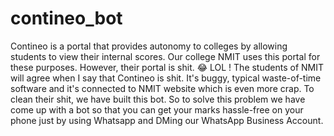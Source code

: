 # contineo_bot

Contineo is a portal that provides autonomy to colleges by allowing students to view their internal scores.
Our college NMIT uses this portal for these purposes.
However, their portal is shit. 😂 LOL !
The students of NMIT will agree  when I say that Contineo is shit. It's buggy, typical waste-of-time software and it's connected to NMIT website which is even more crap.
To clean their shit, we have built this bot.
So to solve this problem we have come up with a bot so that you can get your marks hassle-free on your phone just by using Whatsapp and DMing our WhatsApp Business Account.


